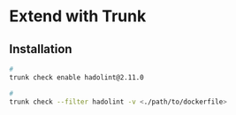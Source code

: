 # Extend with Trunk

## Installation

```sh
#
trunk check enable hadolint@2.11.0

#
trunk check --filter hadolint -v <./path/to/dockerfile>
```
